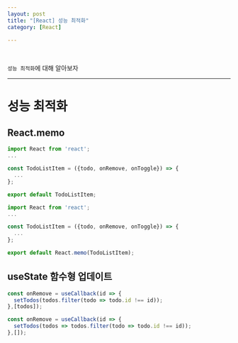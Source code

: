 ```yaml
---
layout: post
title: "[React] 성능 최적화"
category: [React]

---
```

<br>

`성능 최적화`에 대해 알아보자
<!-- more -->

<hr>



# 성능 최적화
## React.memo
```jsx
import React from 'react';
...

const TodoListItem = ({todo, onRemove, onToggle}) => {
  ...
};

export default TodoListItem;
```
```jsx
import React from 'react';
...

const TodoListItem = ({todo, onRemove, onToggle}) => {
  ...
};

export default React.memo(TodoListItem);
```

## useState 함수형 업데이트
```jsx
const onRemove = useCallback(id => {
  setTodos(todos.filter(todo => todo.id !== id));
},[todos]);
```
```jsx
const onRemove = useCallback(id => {
  setTodos(todos => todos.filter(todo => todo.id !== id));
},[]);
```
